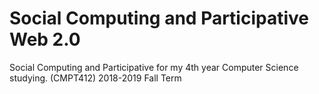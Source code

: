 # Social Computing and Participative Web 2.0
 Social Computing and Participative for my 4th year Computer Science studying. (CMPT412) 2018-2019 Fall Term
